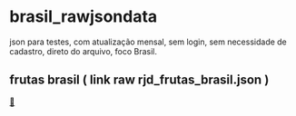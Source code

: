 # brasil_rawjsondata
json para testes, com atualização mensal, sem login, sem necessidade de cadastro, direto do arquivo, foco Brasil.

## frutas brasil ( link raw rjd_frutas_brasil.json )
[📂](https://raw.githubusercontent.com/charles-cs50/brasil_rawjsondata/refs/heads/main/rjd_frutas_brasil.json)

